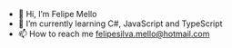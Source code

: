 - 👋 Hi, I’m Felipe Mello
- 🌱 I’m currently learning C#, JavaScript and TypeScript
- 📫 How to reach me felipesilva.mello@hotmail.com

<!---
iyeskett/iyeskett is a ✨ special ✨ repository because its `README.md` (this file) appears on your GitHub profile.
You can click the Preview link to take a look at your changes.
--->
